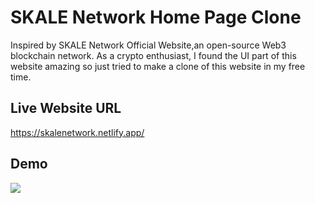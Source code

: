 
# SKALE Network Home Page Clone
Inspired by SKALE Network Official Website,an open-source Web3 blockchain network. As a crypto enthusiast, I found the UI part of this website amazing so just tried to make a clone of this website in my free time. 


## Live Website URL
https://skalenetwork.netlify.app/


## Demo

<img src = 'images/website-video.gif'>

